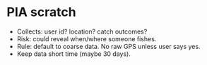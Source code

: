 # PIA scratch

- Collects: user id? location? catch outcomes?
- Risk: could reveal when/where someone fishes.
- Rule: default to coarse data. No raw GPS unless user says yes.
- Keep data short time (maybe 30 days).